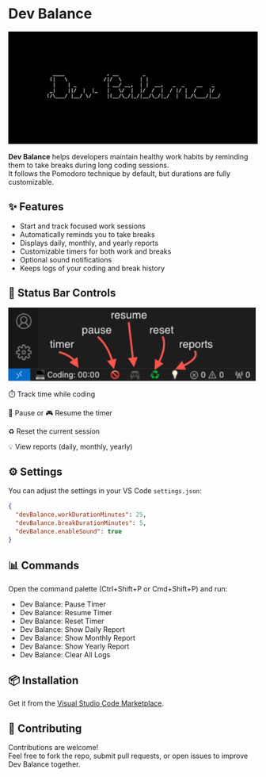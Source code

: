 # Dev Balance
![Screenshot](assets/screenshot.png)

**Dev Balance** helps developers maintain healthy work habits by reminding them to take breaks during long coding sessions.  
It follows the Pomodoro technique by default, but durations are fully customizable.

## ✨ Features

- Start and track focused work sessions
- Automatically reminds you to take breaks
- Displays daily, monthly, and yearly reports
- Customizable timers for both work and breaks
- Optional sound notifications
- Keeps logs of your coding and break history

## 🧭 Status Bar Controls

<img src="assets/screenshot2.png" alt="Status Bar Controls" width="500" />


⏱️ Track time while coding

🚫 Pause or 🎮 Resume the timer

♻️ Reset the current session

💡 View reports (daily, monthly, yearly)


## ⚙️ Settings

You can adjust the settings in your VS Code `settings.json`:

```json
{
  "devBalance.workDurationMinutes": 25,
  "devBalance.breakDurationMinutes": 5,
  "devBalance.enableSound": true
}
```

## 📊 Commands
Open the command palette (Ctrl+Shift+P or Cmd+Shift+P) and run:

- Dev Balance: Pause Timer
- Dev Balance: Resume Timer
- Dev Balance: Reset Timer
- Dev Balance: Show Daily Report
- Dev Balance: Show Monthly Report
- Dev Balance: Show Yearly Report
- Dev Balance: Clear All Logs


## 📦 Installation
Get it from the [Visual Studio Code Marketplace](https://marketplace.visualstudio.com/items?itemName=sinaebadi.dev-balance).

## 🤝 Contributing

Contributions are welcome!  
Feel free to fork the repo, submit pull requests, or open issues to improve Dev Balance together.